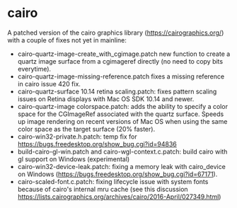 # cairo
A patched version of the cairo graphics library (https://cairographics.org/) with a couple of fixes not yet in mainline:
- cairo-quartz-image-create_with_cgimage.patch new function to create a quartz image surface from a cgimageref directly (no need to copy bits everytime).
- cairo-quartz-image-missing-reference.patch fixes a missing reference in cairo issue 420 fix.
- cairo-quartz-surface 10.14 retina scaling.patch: fixes pattern scaling issues on Retina displays with Mac OS SDK 10.14 and newer.
- cairo-quartz-image colorspace.patch: adds the ability to specify a color space for the CGImageRef associated with the quartz surface. Speeds up image rendering on recent versions of Mac OS when using the same color space as the target surface (20% faster).
- cairo-win32-private.h.patch: temp fix for https://bugs.freedesktop.org/show_bug.cgi?id=94836
- build-cairo-gl-win.patch and cairo-wgl-context.c.patch: build cairo with gl support on Windows (experimental)
- cairo-win32-device-leak.patch: fixing a memory leak with cairo_device on Windows (https://bugs.freedesktop.org/show_bug.cgi?id=67171).
- cairo-scaled-font.c.patch: fixing lifecycle issue with system fonts because of cairo's internal mru cache (see this discussion https://lists.cairographics.org/archives/cairo/2016-April/027349.html)
